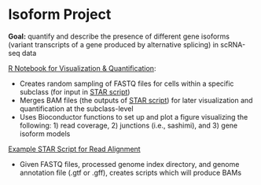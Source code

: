 # Isoform Project
**Goal:** quantify and describe the presence of different gene isoforms (variant transcripts of a gene produced by alternative splicing) in scRNA-seq data

[R Notebook for Visualization & Quantification](https://github.com/daviemel/isoform_project/blob/main/sample_viz.Rmd):
* Creates random sampling of FASTQ files for cells within a specific subclass (for input in [STAR script](https://github.com/daviemel/isoform_project/blob/main/STAR_align_l23.sh))
* Merges BAM files (the outputs of [STAR script](https://github.com/daviemel/isoform_project/blob/main/STAR_align_l23.sh)) for later visualization and quantification at the subclass-level
* Uses Bioconductor functions to set up and plot a figure visualizing the following: 1) read coverage, 2) junctions (i.e., sashimi), and 3) gene isoform models

[Example STAR Script for Read Alignment](https://github.com/daviemel/isoform_project/blob/main/STAR_align_l23.sh)
* Given FASTQ files, processed genome index directory, and genome annotation file (.gtf or .gff), creates scripts which will produce BAMs
